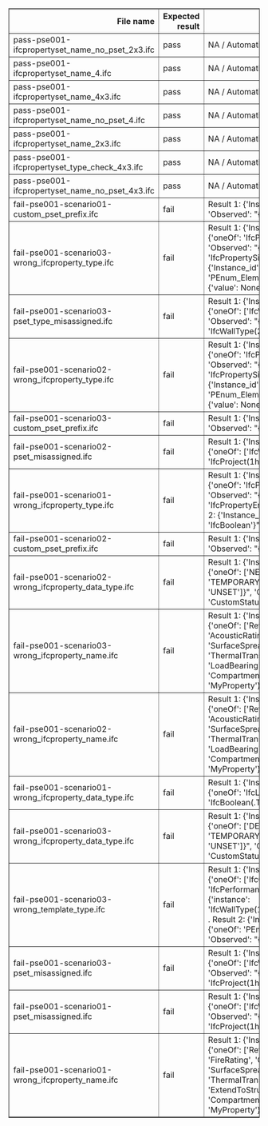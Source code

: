 <table border="1" class="dataframe">
  <thead>
    <tr style="text-align: right;">
      <th>File name</th>
      <th>Expected result</th>
      <th>Description</th>
    </tr>
  </thead>
  <tbody>
    <tr>
      <td>pass-pse001-ifcpropertyset_name_no_pset_2x3.ifc</td>
      <td>pass</td>
      <td>NA / Automatically generated markdown</td>
    </tr>
    <tr>
      <td>pass-pse001-ifcpropertyset_name_4.ifc</td>
      <td>pass</td>
      <td>NA / Automatically generated markdown</td>
    </tr>
    <tr>
      <td>pass-pse001-ifcpropertyset_name_4x3.ifc</td>
      <td>pass</td>
      <td>NA / Automatically generated markdown</td>
    </tr>
    <tr>
      <td>pass-pse001-ifcpropertyset_name_no_pset_4.ifc</td>
      <td>pass</td>
      <td>NA / Automatically generated markdown</td>
    </tr>
    <tr>
      <td>pass-pse001-ifcpropertyset_name_2x3.ifc</td>
      <td>pass</td>
      <td>NA / Automatically generated markdown</td>
    </tr>
    <tr>
      <td>pass-pse001-ifcpropertyset_type_check_4x3.ifc</td>
      <td>pass</td>
      <td>NA / Automatically generated markdown</td>
    </tr>
    <tr>
      <td>pass-pse001-ifcpropertyset_name_no_pset_4x3.ifc</td>
      <td>pass</td>
      <td>NA / Automatically generated markdown</td>
    </tr>
    <tr>
      <td>fail-pse001-scenario01-custom_pset_prefix.ifc</td>
      <td>fail</td>
      <td>Result 1: {'Instance_id': '8', 'Expected': '', 'Observed': "{\\'value\\': \\'Pset_Mywall\\'}"}</td>
    </tr>
    <tr>
      <td>fail-pse001-scenario03-wrong_ifcproperty_type.ifc</td>
      <td>fail</td>
      <td>Result 1: {'Instance_id': '8', 'Expected': "{'oneOf': 'IfcPropertyEnumeratedValue'}", 'Observed': "{'instance': 'IfcPropertySingleValue(11)'}"} . Result 2: {'Instance_id': '8', 'Expected': "{'oneOf': 'PEnum_ElementStatus'}", 'Observed': "{'value': None}"}</td>
    </tr>
    <tr>
      <td>fail-pse001-scenario03-pset_type_misassigned.ifc</td>
      <td>fail</td>
      <td>Result 1: {'Instance_id': '8', 'Expected': "{'oneOf': ['IfcWindow', 'IfcWindowType']}", 'Observed': "{'instance': 'IfcWallType(2nJrDaLQfJ1QPhdJR0o97J)'}"}</td>
    </tr>
    <tr>
      <td>fail-pse001-scenario02-wrong_ifcproperty_type.ifc</td>
      <td>fail</td>
      <td>Result 1: {'Instance_id': '8', 'Expected': "{'oneOf': 'IfcPropertyEnumeratedValue'}", 'Observed': "{'instance': 'IfcPropertySingleValue(11)'}"} . Result 2: {'Instance_id': '8', 'Expected': "{'oneOf': 'PEnum_ElementStatus'}", 'Observed': "{'value': None}"}</td>
    </tr>
    <tr>
      <td>fail-pse001-scenario03-custom_pset_prefix.ifc</td>
      <td>fail</td>
      <td>Result 1: {'Instance_id': '8', 'Expected': '', 'Observed': "{\\'value\\': \\'Pset_Mywall\\'}"}</td>
    </tr>
    <tr>
      <td>fail-pse001-scenario02-pset_misassigned.ifc</td>
      <td>fail</td>
      <td>Result 1: {'Instance_id': '8', 'Expected': "{'oneOf': ['IfcWall']}", 'Observed': "{'instance': 'IfcProject(1hqIFTRjfV6AWq_bMtnZwI)'}"}</td>
    </tr>
    <tr>
      <td>fail-pse001-scenario01-wrong_ifcproperty_type.ifc</td>
      <td>fail</td>
      <td>Result 1: {'Instance_id': '8', 'Expected': "{'oneOf': 'IfcPropertySingleValue'}", 'Observed': "{'instance': 'IfcPropertyEnumeratedValue(11)'}"} . Result 2: {'Instance_id': '8', 'Expected': "{'oneOf': 'IfcBoolean'}", 'Observed': "{'value': None}"}</td>
    </tr>
    <tr>
      <td>fail-pse001-scenario02-custom_pset_prefix.ifc</td>
      <td>fail</td>
      <td>Result 1: {'Instance_id': '8', 'Expected': '', 'Observed': "{\\'value\\': \\'Pset_Mywall\\'}"}</td>
    </tr>
    <tr>
      <td>fail-pse001-scenario02-wrong_ifcproperty_data_type.ifc</td>
      <td>fail</td>
      <td>Result 1: {'Instance_id': '8', 'Expected': "{'oneOf': ['NEW', 'EXISTING', 'DEMOLISH', 'TEMPORARY', 'OTHER', 'NOTKNOWN', 'UNSET']}", 'Observed': "{'value': 'CustomStatus'}"}</td>
    </tr>
    <tr>
      <td>fail-pse001-scenario03-wrong_ifcproperty_name.ifc</td>
      <td>fail</td>
      <td>Result 1: {'Instance_id': '8', 'Expected': "{'oneOf': ['Reference', 'Status', 'AcousticRating', 'FireRating', 'Combustible', 'SurfaceSpreadOfFlame', 'ThermalTransmittance', 'IsExternal', 'LoadBearing', 'ExtendToStructure', 'Compartmentation']}", 'Observed': "{'value': 'MyProperty'}"}</td>
    </tr>
    <tr>
      <td>fail-pse001-scenario02-wrong_ifcproperty_name.ifc</td>
      <td>fail</td>
      <td>Result 1: {'Instance_id': '8', 'Expected': "{'oneOf': ['Reference', 'Status', 'AcousticRating', 'FireRating', 'Combustible', 'SurfaceSpreadOfFlame', 'ThermalTransmittance', 'IsExternal', 'LoadBearing', 'ExtendToStructure', 'Compartmentation']}", 'Observed': "{'value': 'MyProperty'}"}</td>
    </tr>
    <tr>
      <td>fail-pse001-scenario01-wrong_ifcproperty_data_type.ifc</td>
      <td>fail</td>
      <td>Result 1: {'Instance_id': '8', 'Expected': "{'oneOf': 'IfcLabel'}", 'Observed': "{'value': 'IfcBoolean(.T.)'}"}</td>
    </tr>
    <tr>
      <td>fail-pse001-scenario03-wrong_ifcproperty_data_type.ifc</td>
      <td>fail</td>
      <td>Result 1: {'Instance_id': '8', 'Expected': "{'oneOf': ['DEMOLISH', 'EXISTING', 'NEW', 'TEMPORARY', 'OTHER', 'NOTKNOWN', 'UNSET']}", 'Observed': "{'value': 'CustomStatus'}"}</td>
    </tr>
    <tr>
      <td>fail-pse001-scenario03-wrong_template_type.ifc</td>
      <td>fail</td>
      <td>Result 1: {'Instance_id': '108', 'Expected': "{'oneOf': ['IfcObject', 'IfcPerformanceHistory']}", 'Observed': "{'instance': 'IfcWallType(12aG1gZj7PD2PztLOx2$IVX)'}"} . Result 2: {'Instance_id': '108', 'Expected': "{'oneOf': 'PEnum_AddressType'}", 'Observed': "{'value': None}"}</td>
    </tr>
    <tr>
      <td>fail-pse001-scenario03-pset_misassigned.ifc</td>
      <td>fail</td>
      <td>Result 1: {'Instance_id': '8', 'Expected': "{'oneOf': ['IfcWall', 'IfcWallType']}", 'Observed': "{'instance': 'IfcProject(1hqIFTRjfV6AWq_bMtnZwI)'}"}</td>
    </tr>
    <tr>
      <td>fail-pse001-scenario01-pset_misassigned.ifc</td>
      <td>fail</td>
      <td>Result 1: {'Instance_id': '8', 'Expected': "{'oneOf': ['IfcWall', 'IfcWallStandardCase']}", 'Observed': "{'instance': 'IfcProject(1hqIFTRjfV6AWq_bMtnZwI)'}"}</td>
    </tr>
    <tr>
      <td>fail-pse001-scenario01-wrong_ifcproperty_name.ifc</td>
      <td>fail</td>
      <td>Result 1: {'Instance_id': '8', 'Expected': "{'oneOf': ['Reference', 'AcousticRating', 'FireRating', 'Combustible', 'SurfaceSpreadOfFlame', 'ThermalTransmittance', 'IsExternal', 'ExtendToStructure', 'LoadBearing', 'Compartmentation']}", 'Observed': "{'value': 'MyProperty'}"}</td>
    </tr>
  </tbody>
</table>